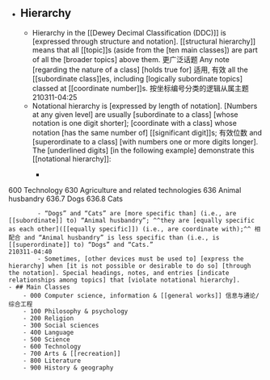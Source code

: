 - ## Hierarchy
    - Hierarchy in the [[Dewey Decimal Classification (DDC)]] is [expressed through structure and notation]. [[structural hierarchy]] means that all [[topic]]s (aside from the [ten main classes]) are part of all the [broader topics] above them. 更广泛话题 Any note [regarding the nature of a class] [holds true for] 适用, 有效 all the [[subordinate class]]es, including [logically subordinate topics] classed at [[coordinate number]]s. 按坐标编号分类的逻辑从属主题
210311-04:25
    - Notational hierarchy is [expressed by length of notation]. [Numbers at any given level] are usually [subordinate to a class] [whose notation is one digit shorter]; [coordinate with a class] whose notation [has the same number of] [[significant digit]]s; 有效位数 and [superordinate to a class] [with numbers one or more digits longer]. The [underlined digits] [in the following example] demonstrate this [[notational hierarchy]]:
        - ```css
600 Technology
630 Agriculture and related technologies 
636 Animal husbandry
636.7 Dogs 
636.8 Cats
```
        - “Dogs” and “Cats” are [more specific than] (i.e., are [[subordinate]] to) “Animal husbandry”; ^^they are [equally specific as each other]([[equally specific]]) (i.e., are coordinate with);^^ 相配合 and “Animal husbandry” is less specific than (i.e., is [[superordinate]] to) “Dogs” and “Cats.”
210311-04:40
        - Sometimes, [other devices must be used to] [express the hierarchy] when [it is not possible or desirable to do so] [through the notation]. Special headings, notes, and entries [indicate relationships among topics] that [violate notational hierarchy].
- ## Main Classes
    - 000 Computer science, information & [[general works]] 信息与通论/综合工程
    - 100 Philosophy & psychology
    - 200 Religion
    - 300 Social sciences
    - 400 Language
    - 500 Science
    - 600 Technology
    - 700 Arts & [[recreation]]
    - 800 Literature
    - 900 History & geography
